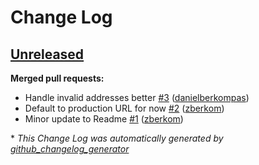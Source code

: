 # Change Log

## [Unreleased](https://github.com/infinitered/ups/tree/HEAD)

**Merged pull requests:**

- Handle invalid addresses better [\#3](https://github.com/infinitered/ups/pull/3) ([danielberkompas](https://github.com/danielberkompas))
- Default to production URL for now [\#2](https://github.com/infinitered/ups/pull/2) ([zberkom](https://github.com/zberkom))
- Minor update to Readme [\#1](https://github.com/infinitered/ups/pull/1) ([zberkom](https://github.com/zberkom))



\* *This Change Log was automatically generated by [github_changelog_generator](https://github.com/skywinder/Github-Changelog-Generator)*